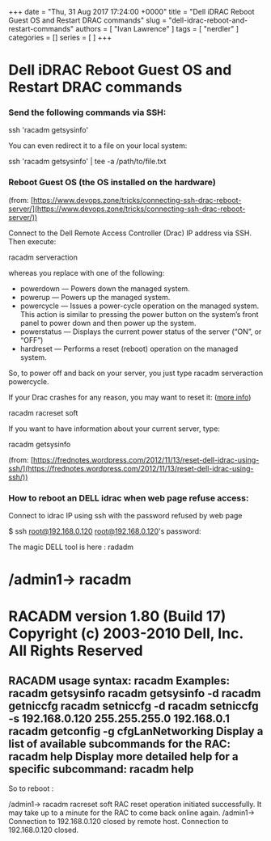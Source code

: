 +++
date = "Thu, 31 Aug 2017 17:24:00 +0000"
title = "Dell iDRAC Reboot Guest OS and Restart DRAC commands"
slug = "dell-idrac-reboot-and-restart-commands"
authors = [ "Ivan Lawrence" ]
tags = [ "nerdler" ]
categories = []
series = [ ]
+++

# Dell iDRAC Reboot Guest OS and Restart DRAC commands

### Send the following commands via SSH:

ssh <drac hostname or IP> 'racadm getsysinfo'

  

You can even redirect it to a file on your local system:

ssh <drac hostname or IP> 'racadm getsysinfo' | tee -a /path/to/file.txt

### Reboot Guest OS (the OS installed on the hardware)

(from: [https://www.devops.zone/tricks/connecting-ssh-drac-reboot-server/](https://www.devops.zone/tricks/connecting-ssh-drac-reboot-server/))  

Connect to the Dell Remote Access Controller (Drac) IP address via SSH. Then execute:

racadm serveraction <action>

whereas you replace <action> with one of the following:

-   powerdown — Powers down the managed system.
-   powerup — Powers up the managed system.
-   powercycle — Issues a power-cycle operation on the managed system. This action is similar to pressing the power button on the system’s front panel to power down and then power up the system.
-   powerstatus — Displays the current power status of the server (“ON”, or “OFF”)
-   hardreset — Performs a reset (reboot) operation on the managed system.

So, to power off and back on your server, you just type racadm serveraction powercycle.

If your Drac crashes for any reason, you may want to reset it: ([more info](http://www.dell.com/support/manuals/us/en/19/integrated-dell-remote-access-cntrllr-8-with-lifecycle-controller-v2.00.00.00/racadm_idrac_pub-v1/racreset?guid=guid-7866bef3-f5c4-4c8b-b2e3-ce22d6332ddc&lang=en-us))

racadm racreset soft

If you want to have information about your current server, type:

racadm getsysinfo

(from: [https://frednotes.wordpress.com/2012/11/13/reset-dell-idrac-using-ssh/](https://frednotes.wordpress.com/2012/11/13/reset-dell-idrac-using-ssh/))  

### How to reboot an DELL idrac when web page refuse access:

Connect to idrac IP using ssh with the password refused by web page

$ ssh root@192.168.0.120
root@192.168.0.120's password:

The magic DELL tool is here : radadm

/admin1-> racadm
===============================================================================
 RACADM version 1.80 (Build 17)
 Copyright (c) 2003-2010 Dell, Inc.
 All Rights Reserved
 ===============================================================================
RACADM usage syntax:
racadm <subcommand> <options>
Examples:
racadm getsysinfo
 racadm getsysinfo -d
 racadm getniccfg
 racadm setniccfg -d
 racadm setniccfg -s 192.168.0.120 255.255.255.0 192.168.0.1
 racadm getconfig -g cfgLanNetworking
Display a list of available subcommands for the RAC:
racadm help
Display more detailed help for a specific subcommand:
racadm help <subcommand>
------------------------------------------------------------------------------

So to reboot :

/admin1-> racadm racreset soft
RAC reset operation initiated successfully. It may take up to a minute
for the RAC to come back online again.
/admin1-> Connection to 192.168.0.120 closed by remote host.
Connection to 192.168.0.120 closed.